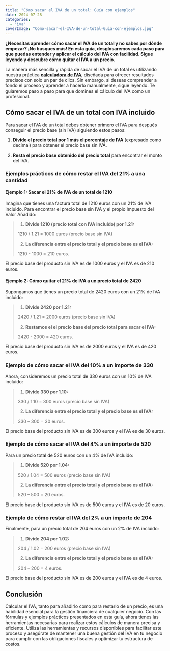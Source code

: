```yaml
---
title: "Cómo sacar el IVA de un total: Guía con ejemplos"
date: 2024-07-28
categories: 
  - "iva"
coverImage: "Como-sacar-el-IVA-de-un-total-Guia-con-ejemplos.jpg"
---
```


**¿Necesitas aprender cómo sacar el IVA de un total y no sabes por dónde empezar? ¡No busques más! En esta guía, desglosaremos cada paso para que puedas entender y aplicar el cálculo del IVA con facilidad. Sigue leyendo y descubre cómo quitar el IVA a un precio.**

La manera más sencilla y rápida de sacar el IVA de un total es utilizando nuestra práctica **[calculadora de IVA](https://calculadora-de-iva.es/)**, diseñada para ofrecer resultados precisos con solo un par de clics. Sin embargo, si deseas comprender a fondo el proceso y aprender a hacerlo manualmente, sigue leyendo. Te guiaremos paso a paso para que domines el cálculo del IVA como un profesional.

## Cómo sacar el IVA de un total con IVA incluido

Para sacar el IVA de un total debes obtener primero el IVA para después conseguir el precio base (sin IVA) siguiendo estos pasos:

1. **Divide el precio total por 1 más el porcentaje de IVA** (expresado como decimal) para obtener el precio base sin IVA.

3. **Resta el precio base obtenido del precio total** para encontrar el monto del IVA.

### Ejemplos prácticos de cómo restar el IVA del 21% a una cantidad

#### Ejemplo 1: Sacar el 21% de IVA de un total de 1210

Imagina que tienes una factura total de 1210 euros con un 21% de IVA incluido. Para encontrar el precio base sin IVA y el propio Impuesto del Valor Añadido:

> 1. **Divide 1210 (precio total con IVA incluido) por 1.21:**
> 
> 1210 / 1.21 = 1000 euros (precio base sin IVA)
> 
> 2. **La diferencia entre el precio total y el precio base es el IVA:**
> 
> 1210 - 1000 = 210 euros.

El precio base del producto sin IVA es de 1000 euros y el IVA es de 210 euros.

#### Ejemplo 2: Cómo quitar el 21% de IVA a un precio total de 2420

Supongamos que tienes un precio total de 2420 euros con un 21% de IVA incluido:

> 1. **Divide 2420 por 1.21:**
> 
> 2420 / 1.21 = 2000 euros (precio base sin IVA)
> 
> 2. **Restamos el el precio base del precio total para sacar el IVA:**
> 
> 2420 - 2000 = 420 euros.

El precio base del producto sin IVA es de 2000 euros y el IVA es de 420 euros.

### Ejemplo de cómo sacar el IVA del 10% a un importe de 330

Ahora, consideremos un precio total de 330 euros con un 10% de IVA incluido:

> 1. **Divide 330 por 1.10:**
> 
> 330 / 1.10 = 300 euros (precio base sin IVA)
> 
> 2. **La diferencia entre el precio total y el precio base es el IVA:**
> 
> 330 – 300 = 30 euros.

El precio base del producto sin IVA es de 300 euros y el IVA es de 30 euros.

### Ejemplo de cómo sacar el IVA del 4% a un importe de 520

Para un precio total de 520 euros con un 4% de IVA incluido:

> 1. **Divide 520 por 1.04:**
> 
> 520 / 1.04 = 500 euros (precio base sin IVA)
> 
> 2. **La diferencia entre el precio total y el precio base es el IVA:**
> 
> 520 – 500 = 20 euros.

El precio base del producto sin IVA es de 500 euros y el IVA es de 20 euros.

### Ejemplo de cómo restar el IVA del 2% a un importe de 204

Finalmente, para un precio total de 204 euros con un 2% de IVA incluido:

> 1. **Divide 204 por 1.02:**
> 
> 204 / 1.02 = 200 euros (precio base sin IVA)
> 
> 2. **La diferencia entre el precio total y el precio base es el IVA:**
> 
> 204 – 200 = 4 euros.

El precio base del producto sin IVA es de 200 euros y el IVA es de 4 euros.

## Conclusión

Calcular el IVA, tanto para añadirlo como para restarlo de un precio, es una habilidad esencial para la gestión financiera de cualquier negocio. Con las fórmulas y ejemplos prácticos presentados en esta guía, ahora tienes las herramientas necesarias para realizar estos cálculos de manera precisa y eficiente. Utiliza las herramientas y recursos disponibles para facilitar este proceso y asegúrate de mantener una buena gestión del IVA en tu negocio para cumplir con las obligaciones fiscales y optimizar tu estructura de costos.
